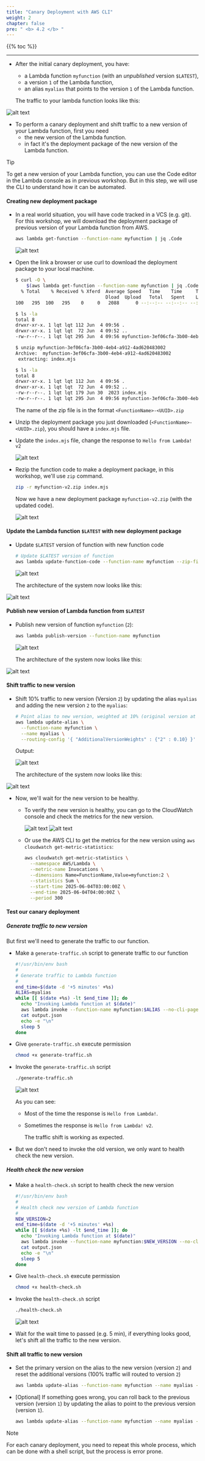 ```yaml
---
title: "Canary Deployment with AWS CLI"
weight: 2
chapter: false
pre: " <b> 4.2 </b> "
---
```


{{% toc %}}

---

- After the initial canary deployment, you have:

  - a Lambda function `myfunction` (with an _unpublished_ version `$LATEST`),
  - a version `1` of the Lambda function,
  - an alias `myalias` that points to the version `1` of the Lambda function.

  The traffic to your lambda function looks like this:

![alt text](/images/diagrams/workshop-5/lambda--canary--create-alias-to-first-version.drawio.png)

- To perform a canary deployment and shift traffic to a new version of your Lambda function, first you need
  - the new version of the Lambda function.
  - in fact it's the deployment package of the new version of the Lambda function.

> [!TIP]
> To get a new version of your Lambda function, you can use the Code editor in the Lambda console as in previous workshop. But in this step, we will use the CLI to understand how it can be automated.

#### Creating new deployment package

- In a real world situation, you will have code tracked in a VCS (e.g. git). For this workshop, we will download the deployment package of previous version of your Lambda function from AWS.

  ```bash
  aws lambda get-function --function-name myfunction | jq .Code
  ```

  ![alt text](/images/workshop-5/lambda--get-function.png)

- Open the link a browser or use curl to download the deployment package to your local machine.

  ```bash
  $ curl -O \
      $(aws lambda get-function --function-name myfunction | jq .Code.Location --raw-output)
    % Total    % Received % Xferd  Average Speed   Time    Time     Time  Current
                                   Dload  Upload   Total   Spent    Left  Speed
  100   295  100   295    0     0   2088      0 --:--:-- --:--:-- --:--:--  2092

  $ ls -la
  total 8
  drwxr-xr-x. 1 lqt lqt 112 Jun  4 09:56 .
  drwxr-xr-x. 1 lqt lqt  72 Jun  4 09:52 ..
  -rw-r--r--. 1 lqt lqt 295 Jun  4 09:56 myfunction-3ef06cfa-3b00-4eb4-a912-4ad620483002

  $ unzip myfunction-3ef06cfa-3b00-4eb4-a912-4ad620483002
  Archive:  myfunction-3ef06cfa-3b00-4eb4-a912-4ad620483002
   extracting: index.mjs

  $ ls -la
  total 8
  drwxr-xr-x. 1 lqt lqt 112 Jun  4 09:56 .
  drwxr-xr-x. 1 lqt lqt  72 Jun  4 09:52 ..
  -rw-r--r--. 1 lqt lqt 179 Jun 30  2023 index.mjs
  -rw-r--r--. 1 lqt lqt 295 Jun  4 09:56 myfunction-3ef06cfa-3b00-4eb4-a912-4ad620483002
  ```

  The name of the zip file is in the format `<FunctionName>-<UUID>.zip`

- Unzip the deployment package you just downloaded (`<FunctionName>-<UUID>.zip`), you should have a `index.mjs` file.

- Update the `index.mjs` file, change the response to `Hello from Lambda! v2`

  ![alt text](/images/workshop-5/canary-with-aws-cli--new-function-code.png)

- Rezip the function code to make a deployment package, in this workshop, we'll use `zip` command.

  ```bash
  zip -r myfunction-v2.zip index.mjs
  ```

  Now we have a new deployment package `myfunction-v2.zip` (with the updated code).

  ![alt text](/images/workshop-5/canary-with-aws-cli--new-deployment-package.png)

#### Update the Lambda function `$LATEST` with new deployment package

- Update `$LATEST` version of function with new function code

  ```bash
  # Update $LATEST version of function
  aws lambda update-function-code --function-name myfunction --zip-file fileb://myfunction-v2.zip
  ```

  ![alt text](/images/workshop-5/lambda--LATEST-version.png)

  The architecture of the system now looks like this:

![alt text](/images/diagrams/workshop-5/lambda--canary--update-LASTEST.drawio.png)

#### Publish new version of Lambda function from `$LATEST`

- Publish new version of function `myfunction` (`2`):

  ```bash
  aws lambda publish-version --function-name myfunction
  ```

  ![alt text](/images/workshop-5/lambda--publish-version-from-LATEST.png)

  The architecture of the system now looks like this:

![alt text](/images/diagrams/workshop-5/lambda--canary--publish-new-version.drawio.png)

#### Shift traffic to new version

- Shift 10% traffic to new version (Version `2`) by updating the alias `myalias` and adding the new version `2` to the `myalias`:

  ```bash
  # Point alias to new version, weighted at 10% (original version at 90% of traffic)
  aws lambda update-alias \
    --function-name myfunction \
    --name myalias \
    --routing-config '{ "AdditionalVersionWeights" : {"2" : 0.10} }'
  ```

  Output:

  ![alt text](/images/workshop-5/lambda--update-weights.png)

  The architecture of the system now looks like this:

![alt text](images/diagrams/workshop-5/lambda--canary--shift-traffic.drawio.png)

- Now, we'll wait for the new version to be healthy.

  - To verify the new version is healthy, you can go to the CloudWatch console and check the metrics for the new version.

    ![alt text](/images/workshop-5/lambda--verify-healthy-with-cloudwatch.png)
    ![alt text](/images/workshop-5/lambda--error-metrics.png)

  - Or use the AWS CLI to get the metrics for the new version using `aws cloudwatch get-metric-statistics`:

    ```bash
    aws cloudwatch get-metric-statistics \
      --namespace AWS/Lambda \
      --metric-name Invocations \
      --dimensions Name=FunctionName,Value=myfunction:2 \
      --statistics Sum \
      --start-time 2025-06-04T03:00:00Z \
      --end-time 2025-06-04T04:00:00Z \
      --period 300
    ```

#### Test our canary deployment

##### Generate traffic to new version

But first we'll need to generate the traffic to our function.

- Make a `generate-traffic.sh` script to generate traffic to our function

  ```bash
  #!/usr/bin/env bash
  #
  # Generate traffic to Lambda function
  #
  end_time=$(date -d '+5 minutes' +%s)
  ALIAS=myalias
  while [[ $(date +%s) -lt $end_time ]]; do
    echo "Invoking Lambda function at $(date)"
    aws lambda invoke --function-name myfunction:$ALIAS --no-cli-pager output.json
    cat output.json
    echo -e "\n"
    sleep 5
  done
  ```

- Give `generate-traffic.sh` execute permission

  ```bash
  chmod +x generate-traffic.sh
  ```

- Invoke the `generate-traffic.sh` script

  ```bash
  ./generate-traffic.sh
  ```

  ![alt text](/images/workshop-5/lambda--generate-traffic.png)

  As you can see:

  - Most of the time the response is `Hello from Lambda!`.
  - Sometimes the response is `Hello from Lambda! v2`.

    The traffic shift is working as expected.

- But we don't need to invoke the old version, we only want to health check the new version.

##### Health check the new version

- Make a `health-check.sh` script to health check the new version

  ```bash
  #!/usr/bin/env bash
  #
  # Health check new version of Lambda function
  #
  NEW_VERSION=2
  end_time=$(date -d '+5 minutes' +%s)
  while [[ $(date +%s) -lt $end_time ]]; do
    echo "Invoking Lambda function at $(date)"
    aws lambda invoke --function-name myfunction:$NEW_VERSION --no-cli-pager output.json
    cat output.json
    echo -e "\n"
    sleep 5
  done
  ```

- Give `health-check.sh` execute permission

  ```bash
  chmod +x health-check.sh
  ```

- Invoke the `health-check.sh` script

  ```bash
  ./health-check.sh
  ```

  ![alt text](/images/workshop-5/lambda--health-check.png)

- Wait for the wait time to passed (e.g. 5 min), if everything looks good, let's shift all the traffic to the new version.

#### Shift all traffic to new version

- Set the primary version on the alias to the new version (version `2`) and reset the additional versions (100% traffic will routed to version `2`)

  ```bash
  aws lambda update-alias --function-name myfunction --name myalias --function-version 2 --routing-config '{}'
  ```

- [Optional] If something goes wrong, you can roll back to the previous version (version `1`) by updating the alias to point to the previous version (version `1`).

  ```bash
  aws lambda update-alias --function-name myfunction --name myalias --function-version 1 --routing-config '{}'
  ```

> [!NOTE]
> For each canary deployment, you need to repeat this whole process, which can be done with a shell script, but the process is error prone.

<!-- TODO: Merge lambda-canary.md -->
